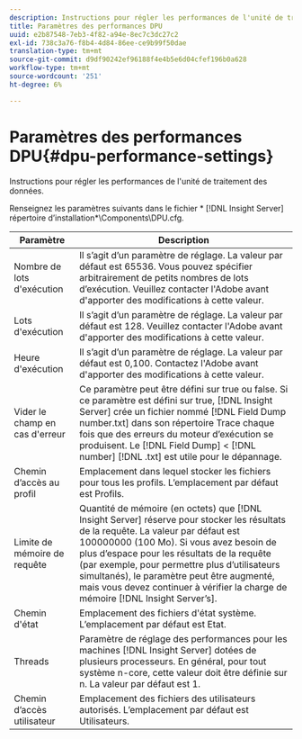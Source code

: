 ```yaml
---
description: Instructions pour régler les performances de l'unité de traitement des données.
title: Paramètres des performances DPU
uuid: e2b87548-7eb3-4f82-a94e-8ec7c3dc27c2
exl-id: 738c3a76-f8b4-4d84-86ee-ce9b99f50dae
translation-type: tm+mt
source-git-commit: d9df90242ef96188f4e4b5e6d04cfef196b0a628
workflow-type: tm+mt
source-wordcount: '251'
ht-degree: 6%

---
```


# Paramètres des performances DPU{#dpu-performance-settings}

Instructions pour régler les performances de l&#39;unité de traitement des données.

Renseignez les paramètres suivants dans le fichier * [!DNL Insight Server] répertoire d’installation*\Components\DPU.cfg.

| Paramètre | Description |
|---|---|
| Nombre de lots d&#39;exécution | Il s’agit d’un paramètre de réglage. La valeur par défaut est 65536. Vous pouvez spécifier arbitrairement de petits nombres de lots d’exécution. Veuillez contacter l&#39;Adobe avant d&#39;apporter des modifications à cette valeur. |
| Lots d&#39;exécution | Il s’agit d’un paramètre de réglage. La valeur par défaut est 128. Veuillez contacter l&#39;Adobe avant d&#39;apporter des modifications à cette valeur. |
| Heure d&#39;exécution | Il s’agit d’un paramètre de réglage. La valeur par défaut est 0,100. Contactez l&#39;Adobe avant d&#39;apporter des modifications à cette valeur. |
| Vider le champ en cas d&#39;erreur | Ce paramètre peut être défini sur true ou false. Si ce paramètre est défini sur true, [!DNL Insight Server] crée un fichier nommé [!DNL Field Dump number.txt] dans son répertoire Trace chaque fois que des erreurs du moteur d’exécution se produisent. Le [!DNL Field Dump] &lt; [!DNL number] [!DNL .txt] est utile pour le dépannage. |
| Chemin d’accès au profil | Emplacement dans lequel stocker les fichiers pour tous les profils. L’emplacement par défaut est Profils\. |
| Limite de mémoire de requête | Quantité de mémoire (en octets) que [!DNL Insight Server] réserve pour stocker les résultats de la requête. La valeur par défaut est 100000000 (100 Mo). Si vous avez besoin de plus d’espace pour les résultats de la requête (par exemple, pour permettre plus d’utilisateurs simultanés), le paramètre peut être augmenté, mais vous devez continuer à vérifier la charge de mémoire [!DNL Insight Server’s]. |
| Chemin d&#39;état | Emplacement des fichiers d&#39;état système. L’emplacement par défaut est Etat\. |
| Threads | Paramètre de réglage des performances pour les machines [!DNL Insight Server] dotées de plusieurs processeurs. En général, pour tout système n-core, cette valeur doit être définie sur n. La valeur par défaut est 1. |
| Chemin d’accès utilisateur | Emplacement des fichiers des utilisateurs autorisés. L’emplacement par défaut est Utilisateurs\. |
